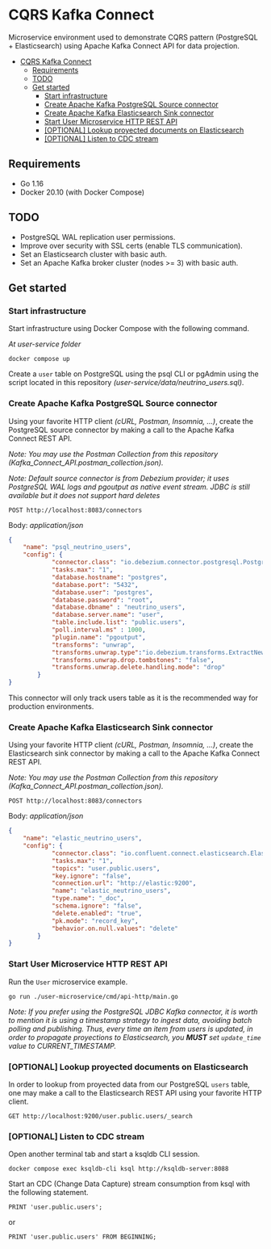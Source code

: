 # CQRS Kafka Connect
Microservice environment used to demonstrate CQRS pattern (PostgreSQL + Elasticsearch) using Apache Kafka Connect API for data projection.

- [CQRS Kafka Connect](#cqrs-kafka-connect)
  - [Requirements](#requirements)
  - [TODO](#todo)
  - [Get started](#get-started)
    - [Start infrastructure](#start-infrastructure)
    - [Create Apache Kafka PostgreSQL Source connector](#create-apache-kafka-postgresql-source-connector)
    - [Create Apache Kafka Elasticsearch Sink connector](#create-apache-kafka-elasticsearch-sink-connector)
    - [Start User Microservice HTTP REST API](#start-user-microservice-http-rest-api)
    - [[OPTIONAL] Lookup proyected documents on Elasticsearch](#optional-lookup-proyected-documents-on-elasticsearch)
    - [[OPTIONAL] Listen to CDC stream](#optional-listen-to-cdc-stream)

## Requirements

- Go 1.16
- Docker 20.10 (with Docker Compose)

## TODO

- PostgreSQL WAL replication user permissions.
- Improve over security with SSL certs (enable TLS communication).
- Set an Elasticsearch cluster with basic auth.
- Set an Apache Kafka broker cluster (nodes >= 3) with basic auth.

## Get started

### Start infrastructure

Start infrastructure using Docker Compose with the following command.

_At user-service folder_

`docker compose up`

Create a `user` table on PostgreSQL using the psql CLI or pgAdmin using the script located in this repository *(user-service/data/neutrino_users.sql)*.

### Create Apache Kafka PostgreSQL Source connector

Using your favorite HTTP client _(cURL, Postman, Insomnia, ...)_, create the PostgreSQL source connector 
by making a call to the Apache Kafka Connect REST API.

*Note: You may use the Postman Collection from this repository (Kafka_Connect_API.postman_collection.json).*

*Note: Default source connector is from Debezium provider; it uses PostgreSQL WAL logs and pgoutput as native event stream. JDBC is still available but it does not support hard deletes*

`POST http://localhost:8083/connectors`

Body: _application/json_

```json
{
    "name": "psql_neutrino_users",
    "config": {
            "connector.class": "io.debezium.connector.postgresql.PostgresConnector",
            "tasks.max": "1",
            "database.hostname": "postgres", 
            "database.port": "5432", 
            "database.user": "postgres", 
            "database.password": "root", 
            "database.dbname" : "neutrino_users", 
            "database.server.name": "user",
            "table.include.list": "public.users",
            "poll.interval.ms" : 1000,
            "plugin.name": "pgoutput",
            "transforms": "unwrap",
            "transforms.unwrap.type":"io.debezium.transforms.ExtractNewRecordState",
            "transforms.unwrap.drop.tombstones": "false",
            "transforms.unwrap.delete.handling.mode": "drop"
        }
}
```

This connector will only track users table as it is the recommended way for production environments.

### Create Apache Kafka Elasticsearch Sink connector

Using your favorite HTTP client _(cURL, Postman, Insomnia, ...)_, create the Elasticsearch sink connector 
by making a call to the Apache Kafka Connect REST API.

*Note: You may use the Postman Collection from this repository (Kafka_Connect_API.postman_collection.json).*

`POST http://localhost:8083/connectors`

Body: _application/json_

```json
{
    "name": "elastic_neutrino_users",
    "config": {
            "connector.class": "io.confluent.connect.elasticsearch.ElasticsearchSinkConnector",
            "tasks.max": "1",
            "topics": "user.public.users",
            "key.ignore": "false",
            "connection.url": "http://elastic:9200",
            "name": "elastic_neutrino_users",
            "type.name": "_doc",
            "schema.ignore": "false",
            "delete.enabled": "true",
            "pk.mode": "record_key",
            "behavior.on.null.values": "delete"
        }
}
```

### Start User Microservice HTTP REST API

Run the `User` microservice example.

`go run ./user-microservice/cmd/api-http/main.go`

*Note: If you prefer using the PostgreSQL JDBC Kafka connector, it is worth to mention it is using a timestamp strategy to ingest data, avoiding batch polling and publishing. Thus, every time an item from users is updated, in order to propagate proyections to Elasticsearch, you **MUST** set `update_time` value to CURRENT_TIMESTAMP.*

### [OPTIONAL] Lookup proyected documents on Elasticsearch

In order to lookup from proyected data from our PostgreSQL `users` table, one may make a call to the Elasticsearch REST API using your favorite HTTP client.

`GET http://localhost:9200/user.public.users/_search`

### [OPTIONAL] Listen to CDC stream

Open another terminal tab and start a ksqldb CLI session.

`docker compose exec ksqldb-cli ksql http://ksqldb-server:8088`

Start an CDC (Change Data Capture) stream consumption from ksql with the following statement.

`PRINT 'user.public.users';`

or

`PRINT 'user.public.users' FROM BEGINNING;`
